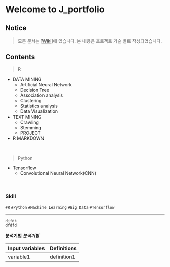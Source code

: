 # Welcome to J_portfolio

## Notice
> 모든 문서는 [[Wiki](https://github.com/Jina-Hwang/J_portfolio/wiki)]에 있습니다.
> 본 내용은 프로젝트 기술 별로 작성되었습니다.
## Contents
> R
* DATA MINING
  * Artificial Neural Network
  * Decision Tree
  * Association analysis
  * Clustering
  * Statistics analysis
  * Data Visualization
* TEXT MINING
  * Crawling
  * Stemming
  * PROJECT
* R MARKDOWN

<br>

> Python  
- Tensorflow
  + Convolutional Neural Network(CNN)

<br>   

### Skill
`#R` `#Python` `#Machine Learning` `#Big Data` `#Tensorflow`

*************  

  ```
  djfdk
  dfdfd
  ```
  **분석기법**
  ***분석기법***
  
Input variables | Definitions
------------- | -------------
variable1 | definition1
